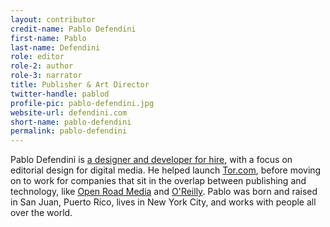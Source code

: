 ```yaml
---
layout: contributor
credit-name: Pablo Defendini
first-name: Pablo
last-name: Defendini
role: editor
role-2: author
role-3: narrator
title: Publisher & Art Director
twitter-handle: pablod
profile-pic: pablo-defendini.jpg
website-url: defendini.com
short-name: pablo-defendini
permalink: pablo-defendini
---
```


Pablo Defendini is [a designer and developer for hire](http://defendini.com), with a focus on editorial design for digital media. He helped launch [Tor.com](http://tor.com/), before moving on to work for companies that sit in the overlap between publishing and technology, like [Open Road Media](http://openroadmedia.com/) and [O'Reilly](https://safaribooksonline.com/). Pablo was born and raised in San Juan, Puerto Rico, lives in New York City, and works with people all over the world.
